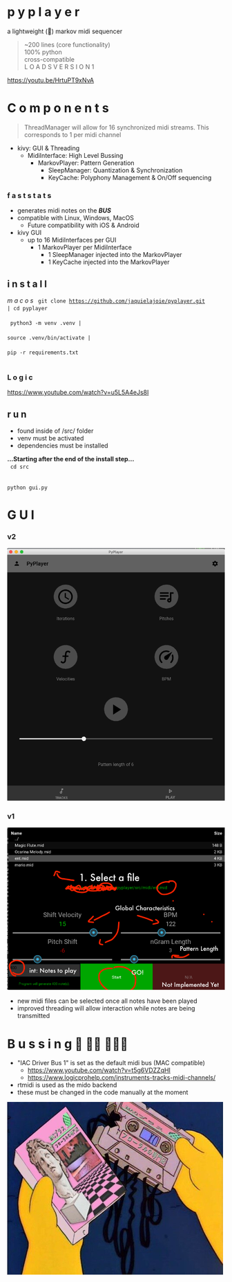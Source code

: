 # p y p l a y e r
a lightweight (🐍) markov midi sequencer
> ~200 lines (core functionality)  
> 100% python  
> cross-compatible  
> L O A D S  V E R S I O N  1

https://youtu.be/HrtuPT9xNvA

# C o m p o n e n t s
> ThreadManager will allow for 16 synchronized midi streams. This corresponds to 1 per midi channel  

- kivy: GUI & Threading
  - MidiInterface: High Level Bussing
    - MarkovPlayer: Pattern Generation
      - SleepManager: Quantization & Synchronization    
      - KeyCache: Polyphony Management & On/Off sequencing

### f a s t s t a t s
- generates midi notes on the <b><i>BUS</i></b>
- compatible with Linux, Windows, MacOS
  - Future compatibility with iOS & Android
- kivy GUI
  - up to 16 MidiInterfaces per GUI
    - 1 MarkovPlayer per MidiInterface
      - 1 SleepManager injected into the MarkovPlayer
      - 1 KeyCache injected into the MarkovPlayer

## i n s t a l l  

<i> m a c o s </i>
<code>
git clone https://github.com/jaquielajoie/pyplayer.git | cd pyplayer
</code>  
<br>
<code>
python3 -m venv .venv  |  
source .venv/bin/activate  |  
pip -r requirements.txt  
</code>  

### L o g i c
https://www.youtube.com/watch?v=u5L5A4eJs8I

## r u n
- found inside of /src/ folder
- venv must be activated
- dependencies must be installed

<b>...Starting after the end of the install step...</b>    
<code>
cd src
</code>

<code>
python gui.py
</code>

# G U I

### v2
![v2](img/v2.png "V2 GUI")

### v1
![v1](img/v1.png "V1 GUI")

- new midi files can be selected once all notes have been played
- improved threading will allow interaction while notes are being transmitted

# B u s s i n g 🚌   🚌🚌   🚌🚌🚌
- "IAC Driver Bus 1" is set as the default midi bus (MAC compatible)
  - https://www.youtube.com/watch?v=t5g6VDZZqHI
  - https://www.logicprohelp.com/instruments-tracks-midi-channels/
- rtmidi is used as the mido backend
- these must be changed in the code manually at the moment


![dead](img/dead.jpeg "")
